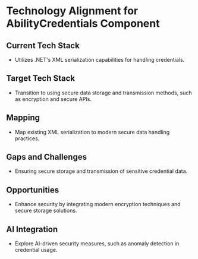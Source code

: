 # Technology Alignment for AbilityCredentials Component

## Current Tech Stack
- Utilizes .NET's XML serialization capabilities for handling credentials.

## Target Tech Stack
- Transition to using secure data storage and transmission methods, such as encryption and secure APIs.

## Mapping
- Map existing XML serialization to modern secure data handling practices.

## Gaps and Challenges
- Ensuring secure storage and transmission of sensitive credential data.

## Opportunities
- Enhance security by integrating modern encryption techniques and secure storage solutions.

## AI Integration
- Explore AI-driven security measures, such as anomaly detection in credential usage.

